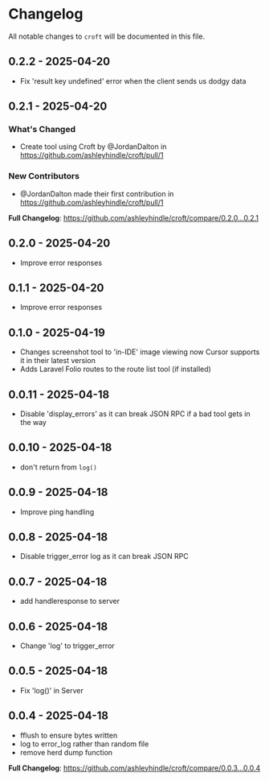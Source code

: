 # Changelog

All notable changes to `croft` will be documented in this file.

## 0.2.2 - 2025-04-20

- Fix 'result key undefined' error when the client sends us dodgy data

## 0.2.1 - 2025-04-20

### What's Changed

* Create tool using Croft by @JordanDalton in https://github.com/ashleyhindle/croft/pull/1

### New Contributors

* @JordanDalton made their first contribution in https://github.com/ashleyhindle/croft/pull/1

**Full Changelog**: https://github.com/ashleyhindle/croft/compare/0.2.0...0.2.1

## 0.2.0 - 2025-04-20

- Improve error responses

## 0.1.1 - 2025-04-20

- Improve error responses

## 0.1.0 - 2025-04-19

- Changes screenshot tool to 'in-IDE' image viewing now Cursor supports it in their latest version
- Adds Laravel Folio routes to the route list tool (if installed)

## 0.0.11 - 2025-04-18

- Disable 'display_errors' as it can break JSON RPC if a bad tool gets in the way

## 0.0.10 - 2025-04-18

- don't return from `log()`

## 0.0.9 - 2025-04-18

- Improve ping handling

## 0.0.8 - 2025-04-18

- Disable trigger_error log as it can break JSON RPC

## 0.0.7 - 2025-04-18

- add handleresponse to server

## 0.0.6 - 2025-04-18

- Change 'log' to trigger_error

## 0.0.5 - 2025-04-18

- Fix 'log()' in Server

## 0.0.4 - 2025-04-18

- fflush to ensure bytes written
- log to error_log rather than random file
- remove herd dump function

**Full Changelog**: https://github.com/ashleyhindle/croft/compare/0.0.3...0.0.4
